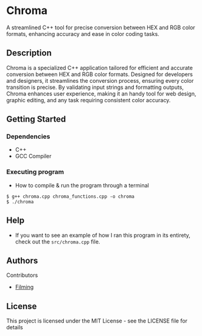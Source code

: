 # Chroma

A streamlined C++ tool for precise conversion between HEX and RGB color formats, enhancing accuracy and ease in color coding tasks.

## Description

Chroma is a specialized C++ application tailored for efficient and accurate conversion between HEX and RGB color formats. Designed for developers and designers, it streamlines the conversion process, ensuring every color transition is precise. By validating input strings and formatting outputs, Chroma enhances user experience, making it an handy tool for web design, graphic editing, and any task requiring consistent color accuracy.

## Getting Started

### Dependencies

* C++
* GCC Compiler

### Executing program

* How to compile & run the program through a terminal
```
$ g++ chroma.cpp chroma_functions.cpp -o chroma
$ ./chroma
```

## Help

* If you want to see an example of how I ran this program in its entirety, check out the `src/chroma.cpp` file.

## Authors

Contributors

* [Filming](https://github.com/filming)

## License

This project is licensed under the MIT License - see the LICENSE file for details